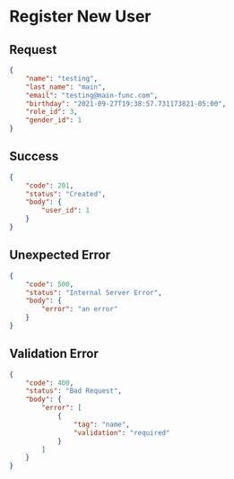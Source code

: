 # Register New User

## Request

```JSON
{
    "name": "testing",
    "last_name": "main",
    "email": "testing@main-func.com",
    "birthday": "2021-09-27T19:38:57.731173821-05:00",
    "role_id": 3,
    "gender_id": 1
}
```

## Success

```JSON
{
    "code": 201,
    "status": "Created",
    "body": {
        "user_id": 1
    }
}
```

## Unexpected Error

```JSON
{
    "code": 500,
    "status": "Internal Server Error",
    "body": {
        "error": "an error"
    }
}
```

## Validation Error

```JSON
{
    "code": 400,
    "status": "Bad Request",
    "body": {
        "error": [
            {
                "tag": "name",
                "validation": "required"
            }
        ]
    }
}
```
